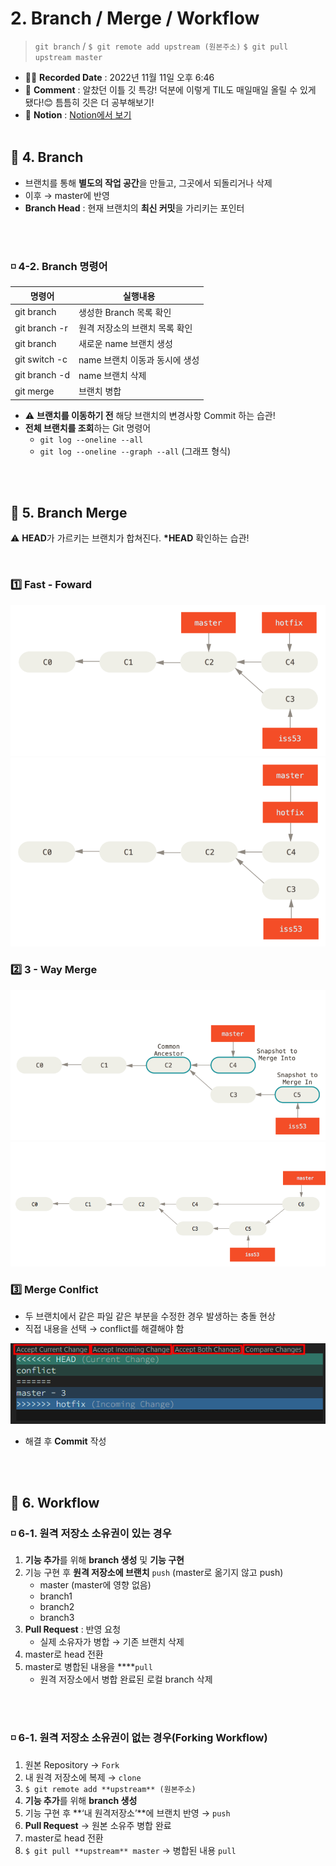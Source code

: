# 2. Branch / Merge / Workflow

> `git branch` / `$ git remote add upstream (원본주소)` `$ git pull upstream master`

- ✍🏻 **Recorded Date** : 2022년 11월 11일 오후 6:46
- 💬 **Comment** : 알찼던 이틀 깃 특강! 덕분에 이렇게 TIL도 매일매일 올릴 수 있게 됐다!😊 틈틈히 깃은 더 공부해보기!
- 🔖 **Notion** : [Notion에서 보기](https://6suk.notion.site/GIT-Branch-Merge-Workflow-5b607b54f6ce4b88a767fb42198ed96d)
  <br>
  <br>

## 🔸 4. Branch

- 브랜치를 통해 **별도의 작업 공간**을 만들고, 그곳에서 되돌리거나 삭제
- 이후 → master에 반영
- **Branch Head** : 현재 브랜치의 **최신 커밋**을 가리키는 포인터

<br><br>

### ◽ 4-2. Branch 명령어

| 명령어               | 실행내용                       |
| -------------------- | ------------------------------ |
| git branch           | 생성한 Branch 목록 확인        |
| git branch -r        | 원격 저장소의 브랜치 목록 확인 |
| git branch <name>    | 새로운 name 브랜치 생성        |
| git switch -c <name> | name 브랜치 이동과 동시에 생성 |
| git branch -d <name> | name 브랜치 삭제               |
| git merge            | 브랜치 병합                    |

- ⚠ **브랜치를 이동하기 전** 해당 브랜치의 변경사항 Commit 하는 습관!
- **전체 브랜치를 조회**하는 Git 명령어
  - `git log --oneline --all`
  - `git log --oneline --graph --all` (그래프 형식)

<br><br>

## 🔸 5. Branch Merge

⚠️ **HEAD**가 가르키는 브랜치가 합쳐진다. **\*HEAD** 확인하는 습관!

<br>

### 1️⃣ **Fast - Foward**

<img src="./img/git_02_01.png">
<img src="./img/git_02_02.png">

<br>

### 2️⃣ **3 - Way Merge**

<img src="./img/git_02_03.png">
<img src="./img/git_02_04.png">

<br>

### 3️⃣ **Merge Conlfict**

- 두 브랜치에서 같은 파일 같은 부분을 수정한 경우 발생하는 충돌 현상
- 직접 내용을 선택 → conflict를 해결해야 함

<img src="./img/git_02_05.png">

- 해결 후 **Commit** 작성

<br><br>

## 🔸 6. Workflow

### ◽ 6-1. 원격 저장소 소유권이 있는 경우

1. **기능 추가**를 위해 **branch 생성** 및 **기능 구현**
2. 기능 구현 후 **원격 저장소에 브랜치** `push` (master로 옮기지 않고 push)
   - master (master에 영향 없음)
   - branch1
   - branch2
   - branch3
3. **Pull Request** : 반영 요청
   - 실제 소유자가 병합 → 기존 브랜치 삭제
4. master로 head 전환
5. master로 병합된 내용을 \*\*\*\*`pull`
   - 원격 저장소에서 병합 완료된 로컬 branch 삭제

<br><br>

### ◽ 6-1. 원격 저장소 소유권이 없는 경우(Forking Workflow)

1. 원본 Repository → `Fork`
2. 내 원격 저장소에 복제 → `clone`
3. `$ git remote add **upstream** (원본주소)`
4. **기능 추가**를 위해 **branch 생성**
5. 기능 구현 후 **‘내 원격저장소’**에 브랜치 반영 → `push`
6. **Pull Request** → 원본 소유주 병합 완료
7. master로 head 전환
8. `$ git pull **upstream** master` → 병합된 내용 `pull`
